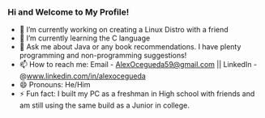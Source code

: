### Hi and Welcome to My Profile!

- 🔭 I’m currently working on creating a Linux Distro with a friend 
- 🌱 I’m currently learning the C language 
- 💬 Ask me about Java or any book recommendations. I have plenty programming and non-programming suggestions! 
- 📫 How to reach me: Email - AlexOcegueda59@gmail.com || LinkedIn - @www.linkedin.com/in/alexocegueda
- 😄 Pronouns: He/Him
- ⚡ Fun fact: I built my PC as a freshman in High school with friends and am still using the same build as a Junior in college. 
